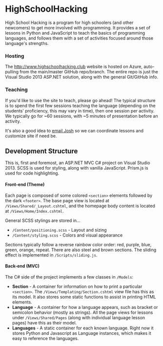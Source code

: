 # HighSchoolHacking
High School Hacking is a program for high schoolers (and other newcomers) to get more involved with programming. It provides a set of lessons in Python and JavaScript to teach the basics of programming languages, and follows them with a set of activities focused around those language's strengths.

### Hosting
The http://www.highschoolhacking.club website is hosted on Azure, auto-pulling from the main/master GitHub repo/branch. The entire repo is just the Visual Studio 2013 ASP.NET solution, along with the general Git/GitHub info.

### Teaching
If you'd like to use the site to teach, please go ahead! The typical structure is to spend the first few sessions teaching the language (depending on the students' proficiency, this may vary in time), then one session per activity. We typically go for ~60  sessions, with ~5 minutes of presentation before an activity.


It's also a good idea to [email Josh](mailto:joshuakgoldberg@outlook.com) so we can coordinate lessons and customize site if need be.


## Development Structure
This is, first and foremost, an ASP.NET MVC C# project on Visual Studio 2013. SCSS is used for styling, along with vanilla JavaScript. Prism.js is used for code highlighting.

#### Front-end (Theme)
Each page is composed of some colored `<section>` elements followed by the dark `<footer>`. The base page view is located at `/Views/Shared/_Layout.cshtml`, and the homepage body content is located at `/Views/Home/Index.cshtml`.

General SCSS stylings are stored in...
* `/Content/positioning.scss` - Layout and sizing
* `/Content/styling.scss` - Colors and visual appearance

Sections typically follow a reverse rainbow color order: red, purple, blue, green, orange, repeat. There are also steel and brown sections. The sliding effect is implemented in `/Scripts/sliding.js`.

#### Back-end (MVC)

The C# side of the project implements a few classes in `/Models`:
* **Section** - A container for information on how to print a particular `<section>`. The `/Views/Templating/Section.cshtml` view file has this as its model. It also stores some static functions to assist in printing HTML elements.
* **Language** - A container for how a language appears, such as bracket or semicolon behavior (mostly as strings). All the page views for lessons under `/Views/Shared/Pages` (along with individual language lesson pages) have this as their model. 
* **Languages** - A static container for each known language. Right now it stores Python and Javascript as Language instances, which makes it easy to reference the languages.
